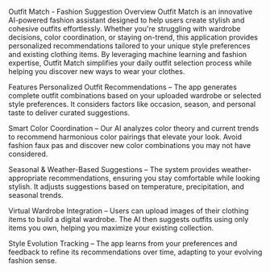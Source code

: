 Outfit Match - Fashion Suggestion
Overview
Outfit Match is an innovative AI-powered fashion assistant designed to help users create stylish and cohesive outfits effortlessly. Whether you're struggling with wardrobe decisions, color coordination, or staying on-trend, this application provides personalized recommendations tailored to your unique style preferences and existing clothing items. By leveraging machine learning and fashion expertise, Outfit Match simplifies your daily outfit selection process while helping you discover new ways to wear your clothes.

Features
Personalized Outfit Recommendations – The app generates complete outfit combinations based on your uploaded wardrobe or selected style preferences. It considers factors like occasion, season, and personal taste to deliver curated suggestions.

Smart Color Coordination – Our AI analyzes color theory and current trends to recommend harmonious color pairings that elevate your look. Avoid fashion faux pas and discover new color combinations you may not have considered.

Seasonal & Weather-Based Suggestions – The system provides weather-appropriate recommendations, ensuring you stay comfortable while looking stylish. It adjusts suggestions based on temperature, precipitation, and seasonal trends.

Virtual Wardrobe Integration – Users can upload images of their clothing items to build a digital wardrobe. The AI then suggests outfits using only items you own, helping you maximize your existing collection.

Style Evolution Tracking – The app learns from your preferences and feedback to refine its recommendations over time, adapting to your evolving fashion sense.
